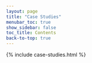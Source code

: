 ```yaml
---
layout: page
title: "Case Studies"
menubar_toc: true
show_sidebar: false
toc_title: Contents
back-to-top: true
---
```


{% include case-studies.html %}

